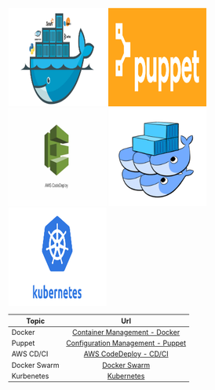 <img src="./docker.png" width="200" height="200">
<img src="./puppet.png" width="200" height="200">
<img src="./aws_code_deploy.png" width="200" height="200">
<img src="./dockerswarm.png" width="200" height="200">
<img src="./Kubernetes.png" width="200" height="200">


| Topic        | Url           | 
| ------------- |:-------------:| 
| Docker      | [Container Management - Docker](./container/README.md) | 
| Puppet      | [Configuration Management - Puppet](./puppet/README.md)      | 
| AWS CD/CI | [AWS CodeDeploy - CD/CI](./cdci/NodeJS/README.md)      | 
| Docker Swarm | [Docker Swarm](./swarm/README.md)      | 
| Kurbenetes | [Kubernetes](./kubernetes/README.md)      | 

